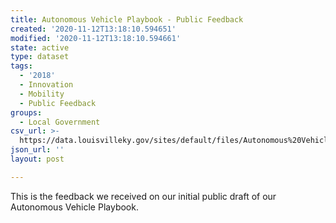 ```yaml
---
title: Autonomous Vehicle Playbook - Public Feedback
created: '2020-11-12T13:18:10.594651'
modified: '2020-11-12T13:18:10.594661'
state: active
type: dataset
tags:
  - '2018'
  - Innovation
  - Mobility
  - Public Feedback
groups:
  - Local Government
csv_url: >-
  https://data.louisvilleky.gov/sites/default/files/Autonomous%20Vehicle%20Playbook%20-%20Public%20Feedback.xlsx
json_url: ''
layout: post

---
```

<p>This is the feedback we received on our initial public draft of our Autonomous Vehicle Playbook.</p>

